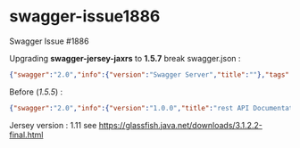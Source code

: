 # swagger-issue1886

Swagger Issue #1886

Upgrading **swagger-jersey-jaxrs** to **1.5.7** break swagger.json :

```json
{"swagger":"2.0","info":{"version":"Swagger Server","title":""},"tags":[{"name":"foo"},{"name":"bar"}],"paths":{"/foo/bar":{"get":{"tags":["foo","bar"],"summary":"Foo","description":"Bar","operationId":"getQuestionMoyenneScore","produces":["application/json"],"parameters":[],"responses":{"200":{"description":"successful operation","schema":{"type":"number"}}}}}}}
```

Before (*1.5.5*) :

```json
{"swagger":"2.0","info":{"version":"1.0.0","title":"rest API Documentation"},"basePath":"/swagger-issue-1886-1.0-SNAPSHOT","tags":[{"name":"foo"},{"name":"bar"}],"schemes":["http","https"],"paths":{"/foo/bar":{"get":{"tags":["foo","bar"],"summary":"Foo","description":"Bar","operationId":"getQuestionMoyenneScore","produces":["application/json"],"parameters":[],"responses":{"200":{"description":"successful operation","schema":{"type":"number"}}}}}}}
```

Jersey version : 1.11
see https://glassfish.java.net/downloads/3.1.2.2-final.html

